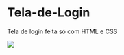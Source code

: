 # Tela-de-Login
Tela de login feita só com HTML e CSS


<img src="https://user-images.githubusercontent.com/95065370/235372850-177402d6-9b45-42c1-8b2b-39daea0fcb5c.png" />
